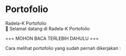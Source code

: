 # Portofolio
Radela-K Portofolio
<br>
👋 Selamat datang di Radela-K Portofolio 

=== MOHON BACA TERLEBIH DAHULU ===

Cara melihat portofolio yang sudah pernah dikerjakan :

